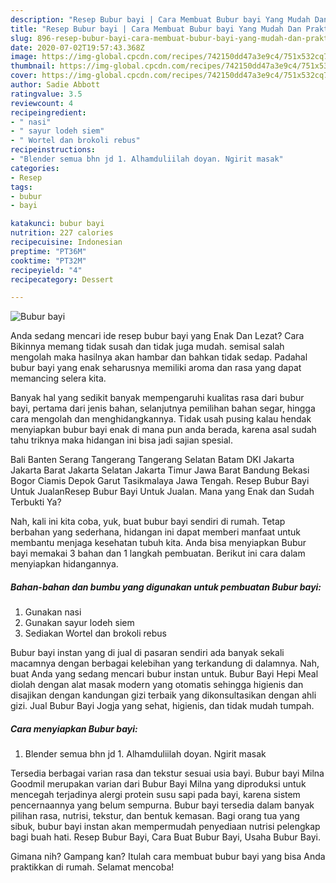```yaml
---
description: "Resep Bubur bayi | Cara Membuat Bubur bayi Yang Mudah Dan Praktis"
title: "Resep Bubur bayi | Cara Membuat Bubur bayi Yang Mudah Dan Praktis"
slug: 896-resep-bubur-bayi-cara-membuat-bubur-bayi-yang-mudah-dan-praktis
date: 2020-07-02T19:57:43.368Z
image: https://img-global.cpcdn.com/recipes/742150dd47a3e9c4/751x532cq70/bubur-bayi-foto-resep-utama.jpg
thumbnail: https://img-global.cpcdn.com/recipes/742150dd47a3e9c4/751x532cq70/bubur-bayi-foto-resep-utama.jpg
cover: https://img-global.cpcdn.com/recipes/742150dd47a3e9c4/751x532cq70/bubur-bayi-foto-resep-utama.jpg
author: Sadie Abbott
ratingvalue: 3.5
reviewcount: 4
recipeingredient:
- " nasi"
- " sayur lodeh siem"
- " Wortel dan brokoli rebus"
recipeinstructions:
- "Blender semua bhn jd 1. Alhamduliilah doyan. Ngirit masak"
categories:
- Resep
tags:
- bubur
- bayi

katakunci: bubur bayi 
nutrition: 227 calories
recipecuisine: Indonesian
preptime: "PT36M"
cooktime: "PT32M"
recipeyield: "4"
recipecategory: Dessert

---
```



![Bubur bayi](https://img-global.cpcdn.com/recipes/742150dd47a3e9c4/751x532cq70/bubur-bayi-foto-resep-utama.jpg)

Anda sedang mencari ide resep bubur bayi yang Enak Dan Lezat? Cara Bikinnya memang tidak susah dan tidak juga mudah. semisal salah mengolah maka hasilnya akan hambar dan bahkan tidak sedap. Padahal bubur bayi yang enak seharusnya memiliki aroma dan rasa yang dapat memancing selera kita.

Banyak hal yang sedikit banyak mempengaruhi kualitas rasa dari bubur bayi, pertama dari jenis bahan, selanjutnya pemilihan bahan segar, hingga cara mengolah dan menghidangkannya. Tidak usah pusing kalau hendak menyiapkan bubur bayi enak di mana pun anda berada, karena asal sudah tahu triknya maka hidangan ini bisa jadi sajian spesial.

Bali Banten Serang Tangerang Tangerang Selatan Batam DKI Jakarta Jakarta Barat Jakarta Selatan Jakarta Timur Jawa Barat Bandung Bekasi Bogor Ciamis Depok Garut Tasikmalaya Jawa Tengah. Resep Bubur Bayi Untuk JualanResep Bubur Bayi Untuk Jualan. Mana yang Enak dan Sudah Terbukti Ya?


Nah, kali ini kita coba, yuk, buat bubur bayi sendiri di rumah. Tetap berbahan yang sederhana, hidangan ini dapat memberi manfaat untuk membantu menjaga kesehatan tubuh kita. Anda bisa menyiapkan Bubur bayi memakai 3 bahan dan 1 langkah pembuatan. Berikut ini cara dalam menyiapkan hidangannya.

<!--inarticleads1-->

##### Bahan-bahan dan bumbu yang digunakan untuk pembuatan Bubur bayi:

1. Gunakan  nasi
1. Gunakan  sayur lodeh siem
1. Sediakan  Wortel dan brokoli rebus


Bubur bayi instan yang di jual di pasaran sendiri ada banyak sekali macamnya dengan berbagai kelebihan yang terkandung di dalamnya. Nah, buat Anda yang sedang mencari bubur instan untuk. Bubur Bayi Hepi Meal diolah dengan alat masak modern yang otomatis sehingga higienis dan disajikan dengan kandungan gizi terbaik yang dikonsultasikan dengan ahli gizi. Jual Bubur Bayi Jogja yang sehat, higienis, dan tidak mudah tumpah. 

<!--inarticleads2-->

##### Cara menyiapkan Bubur bayi:

1. Blender semua bhn jd 1. Alhamduliilah doyan. Ngirit masak


Tersedia berbagai varian rasa dan tekstur sesuai usia bayi. Bubur bayi Milna Goodmil merupakan varian dari Bubur Bayi Milna yang diproduksi untuk mencegah terjadinya alergi protein susu sapi pada bayi, karena sistem pencernaannya yang belum sempurna. Bubur bayi tersedia dalam banyak pilihan rasa, nutrisi, tekstur, dan bentuk kemasan. Bagi orang tua yang sibuk, bubur bayi instan akan mempermudah penyediaan nutrisi pelengkap bagi buah hati. Resep Bubur Bayi, Cara Buat Bubur Bayi, Usaha Bubur Bayi. 

Gimana nih? Gampang kan? Itulah cara membuat bubur bayi yang bisa Anda praktikkan di rumah. Selamat mencoba!
